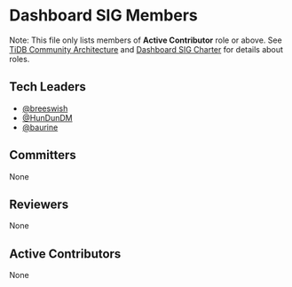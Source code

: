 # Dashboard SIG Members

Note: This file only lists members of **Active Contributor** role or above. See [TiDB Community Architecture](https://github.com/pingcap/community/blob/master/architecture/README.md) and [Dashboard SIG Charter](./CHARTER.md) for details about roles.

## Tech Leaders

- [@breeswish](https://github.com/breeswish)
- [@HunDunDM](https://github.com/HunDunDM)
- [@baurine](https://github.com/baurine)

## Committers

None

## Reviewers

None

## Active Contributors

None
